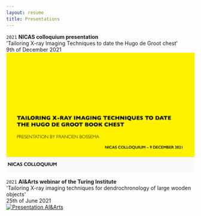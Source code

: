```yaml
---
layout: resume
title: Presentations
---
```


`2021`
__NICAS colloquium presentation__ \
'Tailoring X-ray Imaging Techniques to date the Hugo de Groot chest' \
9th of December 2021 \
[![Presentation NICAS](/images/Bossema_nicas.png)](https://youtu.be/tY1gDk12zCA)

`2021`
__AI&Arts webinar of the Turing Institute__ \
'Tailoring X-ray imaging techniques for dendrochronology of large wooden objects' \
25th of June 2021 \
[![Presentation AI&Arts](/images/Bossema_25_06_2021.png)](https://www.youtube.com/watch?v=vBB149Togl0)
